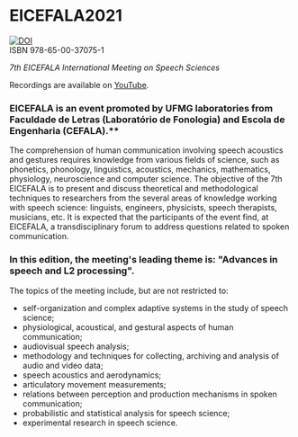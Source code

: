 # EICEFALA2021
[![DOI](https://zenodo.org/badge/421534988.svg)](https://zenodo.org/badge/latestdoi/421534988)  
ISBN 978-65-00-37075-1

*7th EICEFALA International Meeting on Speech Sciences*


Recordings are available on [YouTube](https://www.youtube.com/playlist?list=PLkadV-cNvxQ9wkOkTymRGzf9-2YvX7_2d).


### EICEFALA is an event promoted by UFMG laboratories from Faculdade de Letras (Laboratório de Fonologia) and Escola de Engenharia (CEFALA).**

The comprehension of human communication involving speech acoustics and gestures requires knowledge from various fields of science, such as phonetics, phonology, linguistics, acoustics, mechanics, mathematics, physiology, neuroscience and computer science. The objective of the 7th EICEFALA is to present and discuss theoretical and methodological techniques to researchers from the several areas of knowledge working with speech science: linguists, engineers, physicists, speech therapists, musicians, etc. It is expected that the participants of the event find, at EICEFALA, a transdisciplinary forum to address questions related to spoken communication.

 

### In this edition, the meeting's leading theme is: "Advances in speech and L2 processing". 


The topics of the meeting include, but are not restricted to:

- self-organization and complex adaptive systems in the study of speech science;
- physiological, acoustical, and gestural aspects of human communication;
- audiovisual speech analysis;
- methodology and techniques for collecting, archiving and analysis of audio and video data;
- speech acoustics and aerodynamics;
- articulatory movement measurements;
- relations between perception and production mechanisms in spoken communication;
- probabilistic and statistical analysis for speech science;
- experimental research in speech science.
